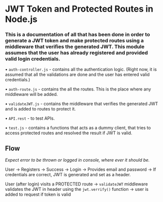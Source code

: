 # JWT Token and Protected Routes in Node.js

### This is a documentation of all that has been done in order to generate a JWT token and make protected routes using a middleware that verifies the generated JWT. This module assumes that the user has already registered and provided valid login credentials.

• `auth-controller.js` - contains all the authentication logic. (Right now, it is assumed that all the validations are done and the user has entered valid credentials.)

• `auth-route.js` - contains the all the routes. This is the place where any middleware will be added.

• `validateJWT.js` - contains the middleware that verifies the generated JWT and is added to routes to protect it.

• `API.rest` - to test APIs.

• `test.js` - contains a functions that acts as a dummy client, that tries to access protected routes and resolved the result if JWT is valid.

## Flow

_Expect error to be thrown or logged in console, where ever it should be._

User -> Registers -> Success -> Login -> Provides email and password -> If credentials are correct, JWT is generated and set as a header.

User (after login) visits a PROTECTED route -> `validateJWT` middleware validates the JWT in header using the `jwt.verrify()` function -> user is added to request if token is valid
